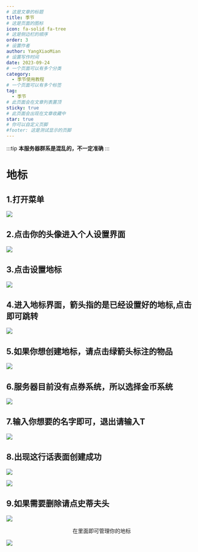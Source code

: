 ```yaml
---
# 这是文章的标题
title: 季节
# 这是页面的图标
icon: fa-solid fa-tree
# 这是侧边栏的顺序
order: 3
# 设置作者
author: YangXiaoMian
# 设置写作时间
date: 2023-09-24
# 一个页面可以有多个分类
category:
  - 季节使用教程
# 一个页面可以有多个标签
tag:
  - 季节
# 此页面会在文章列表置顶
sticky: true
# 此页面会出现在文章收藏中
star: true
# 你可以自定义页脚
#footer: 这是测试显示的页脚
---
```

:::tip
**本服务器群系是混乱的，不一定准确**
:::

# 地标

## **1.打开菜单**
![](https://m1.miaomc.cn/uploads/20230924_65102774d905b.png)

## **2.点击你的头像进入个人设置界面**
![](https://m1.miaomc.cn/uploads/20230924_65102867da824.png)

## **3.点击设置地标**
![](https://m1.miaomc.cn/uploads/20230924_6510288a518fd.png)

## **4.进入地标界面，箭头指的是已经设置好的地标,点击即可跳转**
![](https://m1.miaomc.cn/uploads/20230924_651028d0b07f5.png)

## **5.如果你想创建地标，请点击绿箭头标注的物品**
![](https://m1.miaomc.cn/uploads/20230924_6510296048934.png)

## **6.服务器目前没有点券系统，所以选择金币系统**
![](https://m1.miaomc.cn/uploads/20230924_65102993a521f.png)

## **7.输入你想要的名字即可，退出请输入T**
![](https://m1.miaomc.cn/uploads/20230924_651029bd028ae.png)

## **8.出现这行话表面创建成功**
![](https://m1.miaomc.cn/uploads/20230924_65102a02c93ff.png)

![](https://m1.miaomc.cn/uploads/20230924_65102a2eddda4.png)

## **9.如果需要删除请点史蒂夫头**
![](https://m1.miaomc.cn/uploads/20230924_65102a664214e.png)

<center><p>在里面即可管理你的地标</p></center>

![](https://m1.miaomc.cn/uploads/20230924_65102a8162617.png)